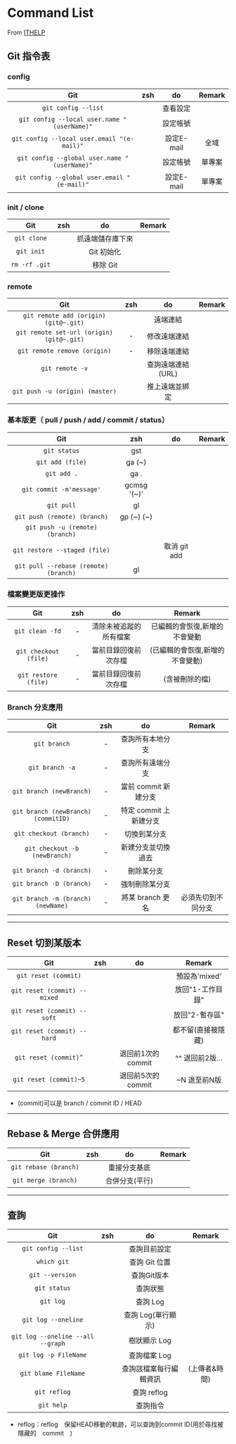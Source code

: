 # Command List

From [ITHELP](https://ithelp.ithome.com.tw/articles/10241407)

## Git 指令表

### config

|                     Git                      | zsh  |     do     | Remark |
| :------------------------------------------: | :--: | :--------: | :----: |
|             `git config --list`              |      |  查看設定  |        |
| `git config --local user.name "(userName)"`  |      |  設定帳號  |        |
|  `git config --local user.email "(e-mail)"`  |      | 設定E-mail |  全域  |
| `git config --global user.name "(userName)"` |      |  設定帳號  | 單專案 |
| `git config --global user.email "(e-mail)"`  |      | 設定E-mail | 單專案 |

### init / clone

|      Git      | zsh  |        do        | Remark |
| :-----------: | :--: | :--------------: | :----: |
|  `git clone`  |      | 抓遠端儲存庫下來 |        |
|  `git init`   |      |    Git 初始化    |        |
| `rm -rf .git` |      |     移除 Git     |        |

### remote

|                    Git                    | zsh  |        do         | Remark |
| :---------------------------------------: | :--: | :---------------: | :----: |
|   `git remote add (origin) (git@~.git)`   |      |     遠端連結      |        |
| `git remote set-url (origin) (git@~.git)` |  -   |   修改遠端連結    |        |
|       `git remote remove (origin)`        |  -   |   移除遠端連結    |        |
|              `git remote -v`              |      | 查詢遠端連結(URL) |        |
|      `git push -u (origin) (master)`      |      |  推上遠端並綁定   |        |

### 基本版更（ pull / push / add / commit / status）

|                  Git                  |     zsh     |      do      | Remark |
| :-----------------------------------: | :---------: | :----------: | :----: |
|             `git status`              |     gst     |              |        |
|           `git add (file)`            |   ga (~)    |              |        |
|              `git add .`              |    ga .     |              |        |
|       `git commit -m'message'`        | gcmsg '(~)' |              |        |
|              `git pull`               |     gl      |              |        |
|     `git push (remote) (branch)`      | gp (~) (~)  |              |        |
|    `git push -u (remote) (branch)`    |             |              |        |
|     `git restore --staged (file)`     |             | 取消 git add |        |
| `git pull --rebase (remote) (branch)` |     gl      |              |        |

### 檔案變更版更操作

|          Git          | zsh  |           do           |             Remark              |
| :-------------------: | :--: | :--------------------: | :-----------------------------: |
|    `git clean -fd`    |  -   | 清除未被追蹤的所有檔案 |  已編輯的會恢復,新增的不會變動  |
| `git checkout (file)` |  -   |  當前目錄回復前次存檔  | (已編輯的會恢復,新增的不會變動) |
| `git restore (file)`  |  -   |  當前目錄回復前次存檔  |         (含被刪除的檔)          |

### Branch 分支應用

|                 Git                 | zsh  |           do           |       Remark       |
| :---------------------------------: | :--: | :--------------------: | :----------------: |
|            `git branch`             |  -   |    查詢所有本地分支    |                    |
|           `git branch -a`           |  -   |    查詢所有遠端分支    |                    |
|      `git branch (newBranch)`       |  -   |  當前 commit 新建分支  |                    |
| `git branch (newBranch) (commitID)` |  -   | 特定 commit 上新建分支 |                    |
|       `git checkout (branch)`       |  -   |      切換到某分支      |                    |
|    `git checkout -b (newBranch)`    |  -   |   新建分支並切換過去   |                    |
|      `git branch -d (branch)`       |  -   |       刪除某分支       |                    |
|      `git branch -D (branch)`       |  -   |     強制刪除某分支     |                    |
| `git branch -m (branch) (newName)`  |  -   |    將某 branch 更名    | 必須先切到不同分支 |

------

## Reset 切到某版本

|             Git              | zsh  |        do         |       Remark       |
| :--------------------------: | :--: | :---------------: | :----------------: |
|     `git reset (commit)`     |      |                   |   預設為'mixed'    |
| `git reset (commit) --mixed` |      |                   |  放回"1-工作目錄"  |
| `git reset (commit) --soft`  |      |                   |   放回"2-暫存區"   |
| `git reset (commit) --hard`  |      |                   | 都不留(直接被隱藏) |
|    `git reset (commit)^`     |      | 退回前1次的commit |   ^^ 退回前2版…    |
|    `git reset (commit)~5`    |      | 退回前5次的commit |    ~N 退至前N版    |

- (commit)可以是 branch / commit ID / HEAD

------

## Rebase & Merge 合併應用

|          Git          | zsh  |       do       | Remark |
| :-------------------: | :--: | :------------: | :----: |
| `git rebase (branch)` |      |  重接分支基底  |        |
| `git merge (branch)`  |      | 合併分支(平行) |        |

------

## 查詢

|                Git                | zsh  |           do           |    Remark     |
| :-------------------------------: | :--: | :--------------------: | :-----------: |
|        `git config --list`        |      |      查詢目前設定      |               |
|            `which git`            |      |     查詢 Git 位置      |               |
|          `git --version`          |      |      查詢Git版本       |               |
|           `git status`            |      |        查詢狀態        |               |
|             `git log`             |      |        查詢 Log        |               |
|        `git log --oneline`        |      |   查詢 Log(單行顯示)   |               |
| `git log --oneline --all --graph` |      |      樹狀顯示 Log      |               |
|       `git log -p FileName`       |      |      查詢檔案 Log      |               |
|       `git blame FileName`        |      | 查詢該檔案每行編輯資訊 | (上傳者&時間) |
|           `git reflog`            |      |      查詢 reflog       |               |
|            `git help`             |      |        查詢指令        |               |

- reflog：reflog　保留HEAD移動的軌跡，可以查詢到commit ID(用於尋找被隱藏的　commit　)